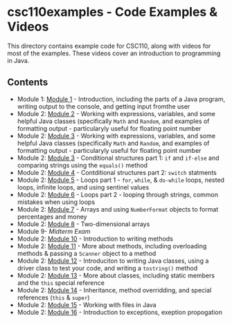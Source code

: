 # csc110examples - Code Examples & Videos

This directory contains example code for CSC110, along with videos for most of the examples.  These videos cover an introduction to programming in Java. 

## Contents

- Module 1: [Module 1](./module01) - Introduction, including the parts of a Java program, writing output to the console, and getting input fromthe user
- Module 2: [Module 2](./module02) - Working with expressions, variables, and some helpful Java classes (specifically `Math` and `Random`, and examples of formatting output - particularyly useful for floating point number
- Module 2: [Module 3](./module02) - Working with expressions, variables, and some helpful Java classes (specifically `Math` and `Random`, and examples of formatting output - particularyly useful for floating point number
- Module 2: [Module 3](./module03) - Conditional structures part 1: `if` and `if-else` and comparing strings using the `equals()` method
- Module 2: [Module 4](./module04) - Contditional structures part 2: `switch` statments
- Module 2: [Module 5](./module05) - Loops part 1 - `for`, `while`, & `do-while` loops, nested loops, infinite loops, and using sentinel values
- Module 2: [Module 6](./module06) - Loops part 2 - looping through strings, common mistakes when using loops
- Module 2: [Module 7](./module07) - Arrays and using `NumberFormat` objects to format percentages and money
- Module 2: [Module 8](./module08) - Two-dimensional arrays
- Module 9- *Midterm Exam*
- Module 2: [Module 10](./module10methods) - Introduction to writing methods
- Module 2: [Module 11](./module11moremethods) - More about methods, including overloading methods & passing a `Scanner` object to a method
- Module 2: [Module 12](./module12classes) - Introduciton to writing Java classes, using a driver class to test your code, and writing a `tostring()` method
- Module 2: [Module 13](./module13classes) - More about classes, including static members and the `this` special reference
- Module 2: [Module 14](./module14inheritance) - Inheritance, method overridding, and special references (`this` & `super`)
- Module 2: [Module 15](./module15files) - Working with files in Java
- Module 2: [Module 16](./module16exceptions) - Introduction to exceptions, exeption propogation
